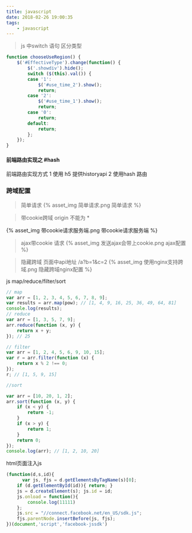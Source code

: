 ```yaml
---
title: javascript
date: 2018-02-26 19:00:35
tags:
    - javascript
---
```


> js 中switch 语句 区分类型
```js
function chooseUseRegion() {
    $('#EffectiveType').change(function() {
        $('.showdiv').hide();
        switch ($(this).val()) {
        case '1':
            $('#use_time_2').show();
            return;
        case '2':
            $('#use_time_1').show();
            return;
        case '0':
            return;
        default:
            return;
        };
    });
}
```
#### 前端路由实现之 #hash

前端路由实现方式 1 使用 h5 提供historyapi
                2 使用hash 路由


### 跨域配置
> 简单请求
{% asset_img 简单请求.png 简单请求 %}

> 带cookie跨域 origin 不能为 *

{% asset_img 带cookie请求服务端.png 带cookie请求服务端 %}


> ajax带cookie 请求
{% asset_img 发送ajax会带上cookie.png ajax配置 %}


>隐藏跨域
页面中api地址 /a?b=1&c=2
{% asset_img 使用nginx支持跨域.png 隐藏跨域nginx配置 %}


js map/reduce/filter/sort
```js
// map
var arr = [1, 2, 3, 4, 5, 6, 7, 8, 9];
var results = arr.map(pow); // [1, 4, 9, 16, 25, 36, 49, 64, 81]
console.log(results);
// reduce
var arr = [1, 3, 5, 7, 9];
arr.reduce(function (x, y) {
    return x + y;
}); // 25

// filter
var arr = [1, 2, 4, 5, 6, 9, 10, 15];
var r = arr.filter(function (x) {
    return x % 2 !== 0;
});
r; // [1, 5, 9, 15]

//sort

var arr = [10, 20, 1, 2];
arr.sort(function (x, y) {
    if (x < y) {
        return -1;
    }
    if (x > y) {
        return 1;
    }
    return 0;
});
console.log(arr); // [1, 2, 10, 20]

```


html页面注入js
```js
(function(d,s,id){
	  var js, fjs = d.getElementsByTagName(s)[0];
    if (d.getElementById(id)){ return; }
    js = d.createElement(s); js.id = id;
    js.onload = function(){
        console.log(11111)
    };
    js.src = "//connect.facebook.net/en_US/sdk.js";
    fjs.parentNode.insertBefore(js, fjs);
})(document,'script','facebook-jssdk') 
```

<!-- more -->
